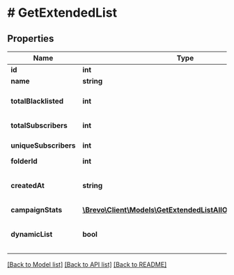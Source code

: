 # # GetExtendedList

## Properties

Name | Type | Description | Notes
------------ | ------------- | ------------- | -------------
**id** | **int** | ID of the list |
**name** | **string** | Name of the list |
**totalBlacklisted** | **int** | Number of blacklisted contacts in the list |
**totalSubscribers** | **int** | Number of contacts in the list |
**uniqueSubscribers** | **int** | Number of unique contacts in the list |
**folderId** | **int** | ID of the folder |
**createdAt** | **string** | Creation UTC date-time of the list (YYYY-MM-DDTHH:mm:ss.SSSZ) |
**campaignStats** | [**\Brevo\Client\Models\GetExtendedListAllOfCampaignStats[]**](GetExtendedListAllOfCampaignStats.md) |  | [optional]
**dynamicList** | **bool** | Status telling if the list is dynamic or not (true&#x3D;dynamic, false&#x3D;not dynamic) | [optional]

[[Back to Model list]](../../README.md#models) [[Back to API list]](../../README.md#endpoints) [[Back to README]](../../README.md)
